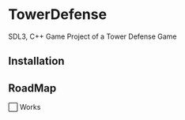 # TowerDefense
SDL3, C++ Game Project of a Tower Defense Game 

## Installation

## RoadMap
:white_large_square: Works
